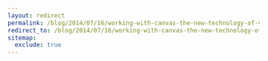 ```yaml
---
layout: redirect
permalink: /blog/2014/07/16/working-with-canvas-the-new-technology-of-vector-animation
redirect_to: /blog/2014/07/16/working-with-canvas-the-new-technology-of-vector-animation/
sitemap:
  exclude: true
---
```

